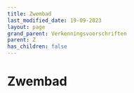 ```yaml
---
title: Zwembad
last_modified_date: 19-09-2023
layout: page
grand_parent: Verkenningsvoorschriften
parent: Z
has_children: false
---
```


Zwembad
=======

